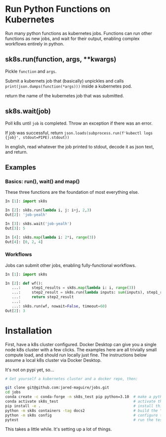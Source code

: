 # Run Python Functions on Kubernetes

Run many python functions as kubernetes jobs. Functions can run other functions as new jobs, and wait for their output, enabling complex workflows entirely in python.

## sk8s.run(function, args, **kwargs)

Pickle `function` and `args`. 

Submit a kubernets job that (basically) unpickles and calls `print(json.dumps(function(*args)))` inside a kubernetes pod.

return the name of the kubernetes job that was submitted.

## sk8s.wait(job)

Poll k8s until `job` is completed. Throw an exception if there was an error.

If job was successful, return `json.loads(subprocess.run(f'kubectl logs {job}', stdout=PIPE).stdout))`

In english, read whatever the job printed to stdout, decode it as json text, and return.

## Examples

### Basics: run(), wait() and map()
These three functions are the foundation of most everything else.

``` python
In [1]: import sk8s

In [2]: sk8s.run(lambda i, j: i+j, 2,3)
Out[2]: 'job-yealh'

In [3]: sk8s.wait('job-yealh')
Out[3]: 5

In [4]: sk8s.map(lambda i: 2*i, range(3))
Out[4]: [0, 2, 4]
```

### Workflows
Jobs can submit other jobs, enabling fully-functional workflows.

``` python
In [1]: import sk8s

In [2]: def wf():
   ...:     step1_results = sk8s.map(lambda i: i, range(3))
   ...:     step2_result = sk8s.run(lambda inputs: sum(inputs), step1_results, nowait=False)
   ...:     return step2_result
   ...:
   ...: sk8s.run(wf, nowait=False, timeout=60)
Out[2]: 3
```

# Installation

First, have a k8s cluster configured. Docker Desktop can give you a single node k8s cluster with a few clicks. The examples here are all trivially small compute load, and should run locally just fine. The instructions below assume a local k8s cluster via Docker Desktop.

It's not on pypi yet, so...

```bash
# Get yourself a kubernetes cluster and a docker repo, then:

git clone git@github.com:jared-maguire/jobs.git
cd jobs
conda create -c conda-forge -n sk8s_test pip python=3.10  # make a python environment
conda activate sk8s_test                                  # activate the python environment
pip install -e .                                          # install this package in developer mode
python -m sk8s containers -tag docs2                      # build the "jobs" docker image
python -m sk8s config                                     # configure the k8s cluster (adds a service account)
pytest                                                    # run the tests!
```

This takes a little while. It's setting up a lot of things.